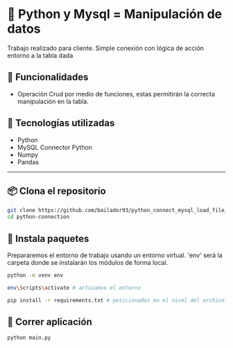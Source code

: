 # 📝 Python y Mysql = Manipulación de datos

Trabajo realizado para cliente. Simple conexión con lógica de acción entorno a la tabla dada

## 🚀 Funcionalidades

- Operación Crud por medio de funciones, estas permitirán la correcta manipulación en la tabla.


## 🧩 Tecnologías utilizadas

- Python 
- MySQL Connector Python
- Numpy
- Pandas

---

## 📦 Clona el repositorio

```bash
git clone https://github.com/bailador93/python_connect_mysql_load_file_excel.git python-connection
cd python-connection
```

## 🎯 Instala paquetes
Prepararemos el entorno de trabajo usando un entorno virtual. 'env' será la carpeta donde se instalarán los módulos de forma local.

```bash
python -m venv env

env\Scripts\activate # activamos el entorno
```

```bash
pip install -r requirements.txt # posicionados en el nivel del archivo
```

## 🚀 Correr aplicación

```bash
python main.py
```
